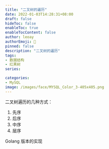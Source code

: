 ```yaml
---
title: "二叉树的遍历"
date: 2022-01-03T14:28:31+08:00
draft: false
hideToc: false
enableToc: true
enableTocContent: false
author: leoay
authorEmoji: 🎅
pinned: false
description: "二叉树的遍历"
tags:
- 数据结构
- 红黑树
series:

categories:
- MySQL
image: /images/face/MYSQL_Color_3-405x405.png
---
```


二叉树遍历的几种方式：

1. 先序
2. 后序
3. 中序
4. 层序




Golang 版本的实现